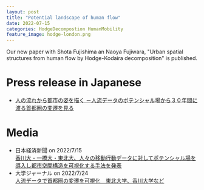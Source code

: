 ```yaml
---
layout: post
title: "Potential landscape of human flow"
date: 2022-07-15
categories: HodgeDecompostion HumanMobility
feature_image: hodge-london.png
---
```


Our new paper with Shota Fujishima an Naoya Fujiwara, "Urban spatial structures from human flow by Hodge-Kodaira decomposition" is published.


# Press release in Japanese
- [人の流れから都市の姿を描く －人流データのポテンシャル場から３０年間に渡る首都圏の変遷を見る](https://www.kagawa-u.ac.jp/files/9116/5785/9231/0713.pdf)

# Media
- 日本経済新聞 on 2022/7/15 <br> [香川大・一橋大・東北大、人々の移動行動データに対してポテンシャル場を導入し都市空間構造を可視化する手法を発表](https://www.nikkei.com/article/DGXZRSP636575_V10C22A7000000/)
- 大学ジャーナル on 2022/7/24 <br> [人流データで首都圏の変遷を可視化　東北大学、香川大学など](https://univ-journal.jp/174544/) 
